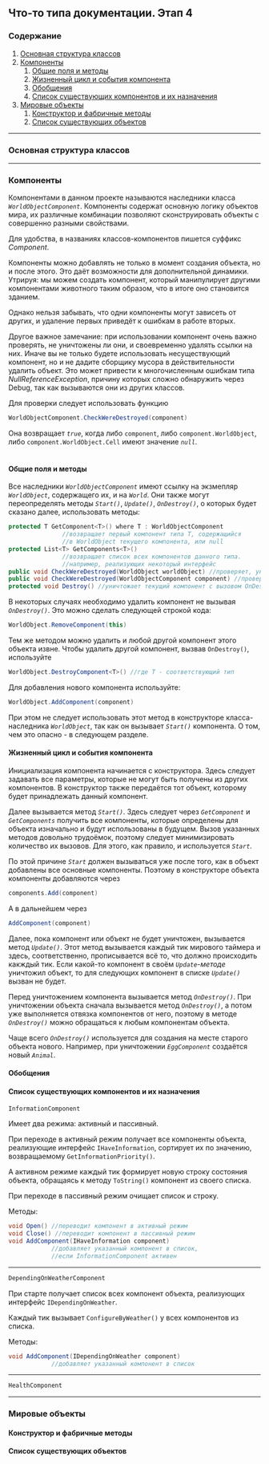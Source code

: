 ﻿## Что-то типа документации. Этап 4

### Содержание
1. [Основная структура классов](#основная-структура-классов)
2. [Компоненты](#компоненты)
   1. [Общие поля и методы](#общие-поля-и-методы)
   2. [Жизненный цикл и события компонента](#жизненный-цикл-и-события-компонента)
   3. [Обобщения](#обобщения)
   4. [Список существующих компонентов и их назначения](#список-существующих-компонентов-и-их-назначения)
3. [Мировые объекты](#мировые-объекты)
    1. [Конструктор и фабричные методы](#конструктор-и-фабричные-методы)
    2. [Список существующих объектов](#список-существующих-объектов)
___
### Основная структура классов
___
### Компоненты
Компонентами в данном проекте называются наследники
класса _`WorldObjectComponent`_. Компоненты содержат основную логику 
объектов мира, их различные комбинации позволяют сконструировать
объекты с совершенно разными свойствами.  

Для удобства, в названиях классов-компонентов 
пишется суффикс _Component_.  

Компоненты можно добавлять не только в момент создания объекта,
но и после этого. Это даёт возможности для дополнительной динамики.
Утрируя: мы можем создать компонент, который манипулирует другими
компонентами животного таким образом, что в итоге оно становится
зданием.  

Однако нельзя забывать, что одни компоненты могут зависеть от других,
и удаление первых приведёт к ошибкам в работе вторых.

Другое важное замечание: при использовании компонент очень важно 
проверять, не уничтожены ли они, и своевременно удалять ссылки на
них. Иначе вы не только будете использовать несуществующий компонент,
но и не дадите сборщику мусора в действительности удалить объект. 
Это может привести к многочисленным ошибкам типа 
_NullReferenceException_, причину которых сложно обнаружить через
Debug, так как вызываются они из других классов.

Для проверки следует использовать функцию

```C#
WorldObjectComponent.CheckWereDestroyed(component)
```

Она возвращает _`true`_, когда либо `component`,
либо `component.WorldObject`, либо `component.WorldObject.Cell` имеют
значение _`null`_.
<br/>
<br/>

#### Общие поля и методы
Все наследники _`WorldObjectComponent`_ имеют ссылку на экзмепляр 
_`WorldObject`_, содержащего их, и на _`World`_. Они также могут 
переопределять методы _`Start()`_, _`Update()`_, _`OnDestroy()`_, 
о которых будет сказано далее, использовать методы:

```c#
protected T GetComponent<T>() where T : WorldObjectComponent 
               //возвращает первый компонент типа T, содержащийся 
               //в WorldObject текущего компонента, или null
protected List<T> GetComponents<T>()
               //возвращает список всех компонентов данного типа.
               //например, реализующих некоторый интерфейс
public void CheckWereDestroyed(WorldObject worldObject) //проверяет, уничтожен ли этот объект
public void CheckWereDestroyed(WorldObjectComponent component) //проверяет, уничтожен ли этот компонент
protected void Destroy() //уничтожает текущий компонент с вызовом OnDestroy()
```

В некоторых случаях необходимо удалить компонент не вызывая 
_`OnDestroy()`_. Это можно сделать следующей строкой кода:

```c#
WorldObject.RemoveComponent(this)
```

Тем же методом можно удалить и любой другой компонент этого объекта
извне.
Чтобы удалить другой компонент, вызвав `OnDestroy()`, используйте

```c#
WorldObject.DestroyComponent<T>() //где T - соответствующий тип
```

Для добавления нового компонента используйте:

```c#
WorldObject.AddComponent(component)
```

При этом не следует использовать этот метод в конструкторе 
класса-наследника _`WorldObject`_, так как он вызывает _`Start()`_ компонента.
О том, чем это опасно - в следующем разделе.

#### Жизненный цикл и события компонента
Инициализация компонента начинается с конструктора. Здесь следует
задавать все параметры, которые не могут быть получены из других
компонентов. В конструктор также передаётся тот объект, которому будет
принадлежать данный компонент.

Далее вызывается метод _`Start()`_. Здесь следует через _`GetComponent`_
и _`GetComponents`_ получить все компоненты, которые определены для объекта
изначально и будут использованы в будущем. Вызов указанных методов
довольно трудоёмок, поэтому следует минимизировать количество их вызовов. 
Для этого, как правило, и используется _`Start`_.

По этой причине _`Start`_ должен вызываться уже после того, как в объект
добавлены все основные компоненты. Поэтому в конструкторе объекта
компоненты добавляются через

```c#
components.Add(component)
```

А в дальнейшем через

```c#
AddComponent(component)
```

Далее, пока компонент или объект не будет уничтожен, вызывается метод
_`Update()`_. Этот метод вызывается каждый тик мирового таймера и здесь,
соответственно, прописывается всё то, что должно происходить какждый
тик. Если какой-то компонент в своём _`Update`-методе_ уничтожил объект, 
то для следующих компонент в списке _`Update()`_ вызван не будет.

Перед уничтожением компонента вызывается метод _`OnDestroy()`_. При 
уничтожении объекта сначала вызывается метод _`OnDestroy()`_, а потом уже
выполняется отвязка компонентов от него, поэтому в методе _`OnDestroy()`_
можно обращаться к любым компонентам объекта.

Чаще всего _`OnDestroy()`_ используется для создания на месте старого
объекта нового. Например, при уничтожении _`EggComponent`_ создаётся
новый _`Animal`_.

#### Обобщения

#### Список существующих компонентов и их назначения
```c#
InformationComponent
```
Имеет два режима: активный и пассивный.

При переходе в активный режим получает все компоненты 
объекта, реализующие интерфейс `IHaveInformation`,
сортирует их по значению, возвращаемому 
`GetInformationPriority()`.  

А активном режиме каждый тик формирует новую строку
состояния объекта, обращаясь к методу `ToString()` 
компонент из своего списка.

При переходе в пассивный режим очищает список и строку.

Методы:
```c#
void Open() //переводит компонент в активный режим
void Close() //переводит компонент в пассивный режим
void AddComponent(IHaveInformation component)
            //добавляет указанный компонент в список,
            //если InformationComponent активен
```

___
```c#
DependingOnWeatherComponent
```
При старте получает список всех компонент объекта,
реализующих интерфейс `IDependingOnWeather`.

Каждый тик вызывает `ConfigureByWeather()` у всех
компонентов из списка.

Методы:
```c#
void AddComponent(IDependingOnWeather component)
            //добавляет указанный компонент в список
```

___
```c#
HealthComponent
```


___
### Мировые объекты
#### Конструктор и фабричные методы
#### Список существующих объектов